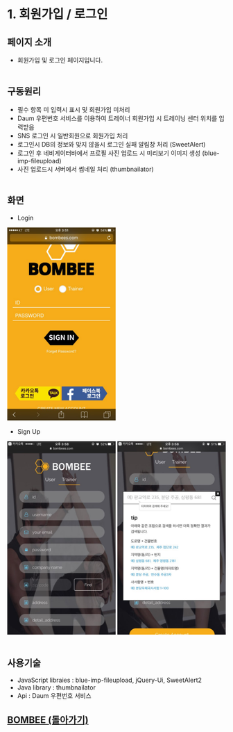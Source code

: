 # 1. 회원가입 / 로그인

## 페이지 소개
* 회원가입 및 로그인 페이지입니다.
<br><br>
## 구동원리
* 필수 항목 미 입력시 표시 및 회원가입 미처리
* Daum 우편번호 서비스를 이용하여 트레이너 회원가입 시 트레이닝 센터 위치를 입력받음
* SNS 로그인 시 일반회원으로 회원가입 처리
* 로그인시 DB의 정보와 맞지 않을시 로그인 실패 알림창 처리 (SweetAlert)
* 로그인 후 네비게이터바에서 프로필 사진 업로드 시 미리보기 이미지 생성 (blue-imp-fileupload)
* 사진 업로드시 서버에서 썸네일 처리 (thumbnailator)
<br><br>
## 화면
- Login

<img src="../Image/봄비메인.jpg" width="250">

- Sign Up

<img src="../Image/회원가입1.jpg" width="250"> <img src="../Image/회원가입2.jpg" width="250">
<br><br>
## 사용기술
* JavaScript libraies : blue-imp-fileupload, jQuery-Ui,  SweetAlert2
* Java library : thumbnailator<br>
* Api : Daum 우편번호 서비스<br>

## [BOMBEE (돌아가기)](./Readme/README.md)<br>
